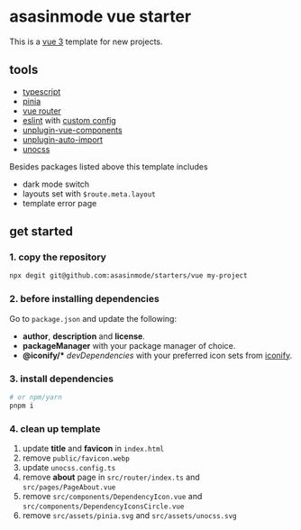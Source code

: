 # asasinmode vue starter

This is a [vue 3](https://vuejs.org/) template for new projects.

## tools

 - [typescript](https://www.typescriptlang.org/)
 - [pinia](https://pinia.vuejs.org/)
 - [vue router](https://router.vuejs.org/)
 - [eslint](https://eslint.org/) with [custom config](https://github.com/asasinmode/eslint-config/)
 - [unplugin-vue-components](https://github.com/antfu/unplugin-vue-components)
 - [unplugin-auto-import](https://github.com/antfu/unplugin-auto-import)
 - [unocss](https://github.com/unocss/unocss)

Besides packages listed above this template includes

 - dark mode switch
 - layouts set with `$route.meta.layout`
 - template error page

## get started

### 1. copy the repository

```sh
npx degit git@github.com:asasinmode/starters/vue my-project
```

### 2. before installing dependencies

Go to `package.json` and update the following:
  - **author**, **description** and **license**.
  - **packageManager** with your package manager of choice.
  - **@iconify/\*** _devDependencies_ with your preferred icon sets from [iconify](https://iconify.design/).

### 3. install dependencies

```sh
# or npm/yarn
pnpm i
```

### 4. clean up template

1. update **title** and **favicon** in `index.html`
2. remove `public/favicon.webp`
3. update `unocss.config.ts`
4. remove **about** page in `src/router/index.ts` and `src/pages/PageAbout.vue`
5. remove `src/components/DependencyIcon.vue` and `src/components/DependencyIconsCircle.vue`
6. remove `src/assets/pinia.svg` and `src/assets/unocss.svg`
